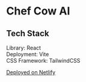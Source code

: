 # Chef Cow AI

## Tech Stack
Library: React<br/>
Deployment: Vite<br/>
CSS Framework: TailwindCSS<br/>


[Deployed on Netlify](https://chefcowai.netlify.app/)
